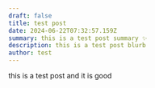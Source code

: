 ```yaml
---
draft: false
title: test post
date: 2024-06-22T07:32:57.159Z
summary: this is a test post summary ✨
description: this is a test post blurb
author: test
---
```

this is a test post and it is good
